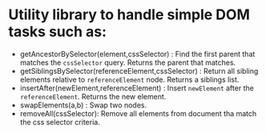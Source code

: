 # Utility library to handle simple DOM tasks such as:

* getAncestorBySelector(element,cssSelector) : Find the first parent that matches the `cssSelector` query. Returns the parent that matches.
* getSiblingsBySelector(referenceElement,cssSelector) : Return all sibling elements relative to `referenceElement` node. Returns a siblings list.
* insertAfter(newElement,referenceElement) : Insert `newElement` after the `referenceElement`. Returns the new element.
* swapElements(a,b) : Swap two nodes.
* removeAll(cssSelector): Remove all elements from document tha match the css selector criteria.